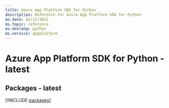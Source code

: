 ```yaml
---
title: Azure App Platform SDK for Python
description: Reference for Azure App Platform SDK for Python
ms.date: 02/12/2025
ms.topic: reference
ms.devlang: python
ms.service: appplatform
---
```

# Azure App Platform SDK for Python - latest
## Packages - latest
[!INCLUDE [packages](app-platform-index.md)]